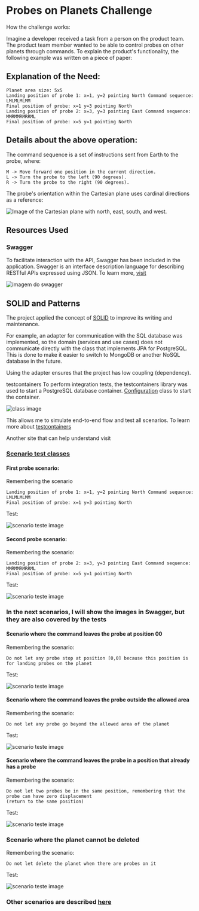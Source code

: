 # Probes on Planets Challenge

How the challenge works:

Imagine a developer received a task from a person on the product team. The product team member wanted to be able to control probes on other planets through commands. To explain the product's functionality, the following example was written on a piece of paper:

## Explanation of the Need:

    Planet area size: 5x5
    Landing position of probe 1: x=1, y=2 pointing North Command sequence: LMLMLMLMM
    Final position of probe: x=1 y=3 pointing North
    Landing position of probe 2: x=3, y=3 pointing East Command sequence: MMRMMRMRRML
    Final position of probe: x=5 y=1 pointing North

## Details about the above operation:

The command sequence is a set of instructions sent from Earth to the probe, where:

    M -> Move forward one position in the current direction.
    L -> Turn the probe to the left (90 degrees).
    R -> Turn the probe to the right (90 degrees).

The probe's orientation within the Cartesian plane uses cardinal directions as a reference:

![Image of the Cartesian plane with north, east, south, and west.](../imgs/cardial.png)


## Resources Used

### Swagger

To facilitate interaction with the API, Swagger has been included in the application. Swagger is an interface description language for describing RESTful APIs expressed using JSON.
To learn more, [visit](https://swagger.io/)

![imagem do swagger](../imgs/swagger.png)

## SOLID and Patterns

The project applied the concept of [SOLID](https://www.digitalocean.com/community/conceptual-articles/s-o-l-i-d-the-first-five-principles-of-object-oriented-design) to improve its writing and maintenance.

For example, an adapter for communication with the SQL database was implemented, so the domain (services and use cases) does not communicate directly with the class that implements JPA for PostgreSQL. This is done to make it easier to switch to MongoDB or another NoSQL database in the future.

Using the adapter ensures that the project has low coupling (dependency).

testcontainers
To perform integration tests, the testcontainers library was used to start a PostgreSQL database container.
[Configuration](../src/test/java/com/ta2/probechallenge/config/PostgresqlContainer.java) class to start the container.

![class image](../imgs/configTesContainer.png)


This allows me to simulate end-to-end flow and test all scenarios. To learn more about [testcontainers](https://testcontainers.com/)

Another site that can help understand visit

### [Scenario test classes](../src/test/java/com/ta2/probechallenge/probe/controller/ProbeApiTestIntegration.java)

#### First probe scenario:

Remembering the scenario

    Landing position of probe 1: x=1, y=2 pointing North Command sequence: LMLMLMLMM
    Final position of probe: x=1 y=3 pointing North

Test:

![scenario teste image](../imgs/testeProbe1.png)


#### Second probe scenario:
Remembering the scenario:

    Landing position of probe 2: x=3, y=3 pointing East Command sequence: MMRMMRMRRML
    Final position of probe: x=5 y=1 pointing North

Test:

![scenario teste image](../imgs/testeProbe2.png)


### In the next scenarios, I will show the images in Swagger, but they are also covered by the tests

#### Scenario where the command leaves the probe at position 00

Remembering the scenario:

    Do not let any probe stop at position [0,0] because this position is for landing probes on the planet


Test:

![scenario teste image](../imgs/tryLetProbeInPosition00.png)

#### Scenario where the command leaves the probe outside the allowed area

Remembering the scenario:

    Do not let any probe go beyond the allowed area of the planet

Test:

![scenario teste image](../imgs/tryLetProbeInOutsidArea.png)

#### Scenario where the command leaves the probe in a position that already has a probe

Remembering the scenario:

    Do not let two probes be in the same position, remembering that the probe can have zero displacement
    (return to the same position)

Test:

![scenario teste image](../imgs/alreadyProbeInPosition.png)

### Scenario where the planet cannot be deleted

Remembering the scenario:

    Do not let delete the planet when there are probes on it

Test:

![scenario teste image](../imgs/dontDelete.png)


### Other scenarios are described [here](https://github.com/users/LucasFreitasRocha/projects/1)












